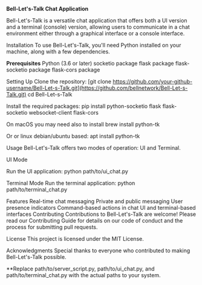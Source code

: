 **Bell-Let's-Talk Chat Application**

Bell-Let's-Talk is a versatile chat application that offers both a UI version and a terminal (console) version, allowing users to communicate in a chat environment either through a graphical interface or a console interface.

Installation
To use Bell-Let's-Talk, you'll need Python installed on your machine, along with a few dependencies.

**Prerequisites**
Python (3.6 or later)
  socketio package
  flask package
  flask-socketio package
  flask-cors package

Setting Up
Clone the repository:
    [git clone https://github.com/your-github-username/Bell-Let-s-Talk.git](https://github.com/bellnetwork/Bell-Let-s-Talk.git)
    cd Bell-Let-s-Talk

Install the required packages:
    pip install python-socketio flask flask-socketio websocket-client flask-cors

On macOS you may need also to install
    brew install python-tk

Or or linux debian/ubuntu based:
  apt install python-tk

Usage
  Bell-Let's-Talk offers two modes of operation: UI and Terminal.

UI Mode

Run the UI application:
      python path/to/ui_chat.py

Terminal Mode
Run the terminal application:
      python path/to/terminal_chat.py

Features
Real-time chat messaging
Private and public messaging
User presence indicators
Command-based actions in chat
UI and terminal-based interfaces
Contributing
Contributions to Bell-Let's-Talk are welcome! Please read our Contributing Guide for details on our code of conduct and the process for submitting pull requests.

License
This project is licensed under the MIT License.

Acknowledgments
Special thanks to everyone who contributed to making Bell-Let's-Talk possible.

**Replace path/to/server_script.py, path/to/ui_chat.py, and path/to/terminal_chat.py with the actual paths to your system. 

